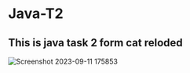# Java-T2
## This is java task 2 form cat reloded
![Screenshot 2023-09-11 175853](https://github.com/Jamal3bsalam/Java-T2/assets/141526653/a0706e98-79c2-4fd3-9468-b4c96f000881)
